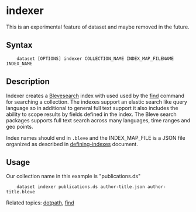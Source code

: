 
# indexer

This is an experimental feature of dataset and maybe removed in 
the future.

## Syntax

```
    dataset [OPTIONS] indexer COLLECTION_NAME INDEX_MAP_FILENAME INDEX_NAME
```

## Description

Indexer creates a [Blevesearch](https://blevesearch.com) index with 
used used by the [find](find.html) command for searching a collection. 
The indexes support an elastic search like query language so in 
additional to general full text support it also includes the ability 
to scope results by fields defined in the index. The Bleve search 
packages supports full text search across many languages, time ranges 
and geo points.

Index names should end in `.bleve` and the INDEX_MAP_FILE is a JSON file 
organized as described in [defining-indexes](../defining-indexes.html) 
document.

## Usage

Our collection name in this example is "publications.ds"

```
    dataset indexer publications.ds author-title.json author-title.bleve
```

Related topics: [dotpath](dotpath.html), [find](find.html)

